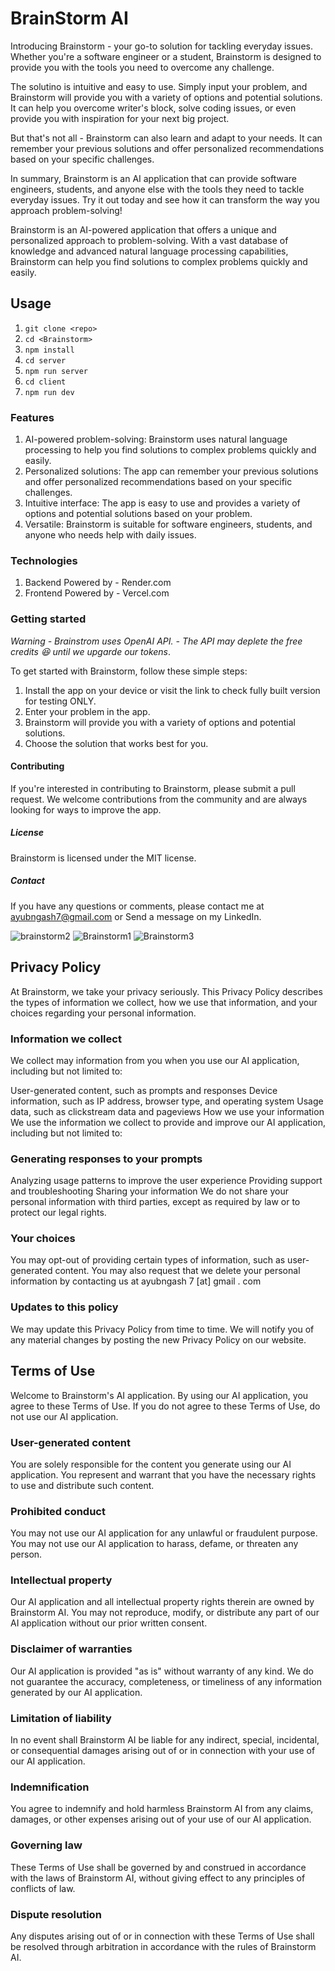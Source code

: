 # BrainStorm AI
Introducing Brainstorm - your go-to solution for tackling everyday issues. Whether you're a software engineer or a student, Brainstorm is designed to provide you with the tools you need to overcome any challenge.

The solutino is intuitive and easy to use. Simply input your problem, and Brainstorm will provide you with a variety of options and potential solutions. It can help you overcome writer's block, solve coding issues, or even provide you with inspiration for your next big project.

But that's not all - Brainstorm can also learn and adapt to your needs. It can remember your previous solutions and offer personalized recommendations based on your specific challenges.

In summary, Brainstorm is an AI application that can provide software engineers, students, and anyone else with the tools they need to tackle everyday issues. Try it out today and see how it can transform the way you approach problem-solving!

Brainstorm is an AI-powered application that offers a unique and personalized approach to problem-solving. With a vast database of knowledge and advanced natural language processing capabilities, Brainstorm can help you find solutions to complex problems quickly and easily.

## Usage
1. `git clone <repo>`
2. `cd <Brainstorm>`
3. `npm install`
4. `cd server`
5. `npm run server`
6. `cd client`
7. `npm run dev`

### Features
1. AI-powered problem-solving: Brainstorm uses natural language processing to help you find solutions to complex problems quickly and easily.
2. Personalized solutions: The app can remember your previous solutions and offer personalized recommendations based on your specific challenges.
3. Intuitive interface: The app is easy to use and provides a variety of options and potential solutions based on your problem.
4. Versatile: Brainstorm is suitable for software engineers, students, and anyone who needs help with daily issues.

### Technologies
1. Backend Powered by - Render.com
2. Frontend Powered by - Vercel.com

### Getting started
_Warning - Brainstrom uses OpenAI API. - The API may deplete the free credits 😆 until we upgarde our tokens_.

To get started with Brainstorm, follow these simple steps:

1. Install the app on your device or visit the link to check fully built version for testing ONLY.
2. Enter your problem in the app.
3. Brainstorm will provide you with a variety of options and potential solutions.
4. Choose the solution that works best for you.

#### Contributing
If you're interested in contributing to Brainstorm, please submit a pull request. We welcome contributions from the community and are always looking for ways to improve the app.

##### License
Brainstorm is licensed under the MIT license.
##### Contact
If you have any questions or comments, please contact me at ayubngash7@gmail.com or Send a message on my LinkedIn.

![brainstorm2](https://user-images.githubusercontent.com/47101888/220702899-1b121484-f0a8-4119-b0bf-e26959dd30ae.png)
![Brainstorm1](https://user-images.githubusercontent.com/47101888/220702907-f6099dd7-2f26-4c15-b6b7-39b10c9a75e5.png)
![Brainstorm3](https://user-images.githubusercontent.com/47101888/220702920-1f0238ed-c579-45d5-980c-55f657ff70de.png)

## Privacy Policy
At Brainstorm, we take your privacy seriously. This Privacy Policy describes the types of information we collect, how we use that information, and your choices regarding your personal information.

### Information we collect
We collect may information from you when you use our AI application, including but not limited to:

User-generated content, such as prompts and responses
Device information, such as IP address, browser type, and operating system
Usage data, such as clickstream data and pageviews
How we use your information
We use the information we collect to provide and improve our AI application, including but not limited to:

### Generating responses to your prompts
Analyzing usage patterns to improve the user experience
Providing support and troubleshooting
Sharing your information
We do not share your personal information with third parties, except as required by law or to protect our legal rights.

### Your choices
You may opt-out of providing certain types of information, such as user-generated content. You may also request that we delete your personal information by contacting us at ayubngash 7 [at] gmail . com

### Updates to this policy
We may update this Privacy Policy from time to time. We will notify you of any material changes by posting the new Privacy Policy on our website.

## Terms of Use
Welcome to Brainstorm's AI application. By using our AI application, you agree to these Terms of Use. If you do not agree to these Terms of Use, do not use our AI application.

### User-generated content
You are solely responsible for the content you generate using our AI application. You represent and warrant that you have the necessary rights to use and distribute such content.

### Prohibited conduct
You may not use our AI application for any unlawful or fraudulent purpose. You may not use our AI application to harass, defame, or threaten any person.

### Intellectual property
Our AI application and all intellectual property rights therein are owned by Brainstorm AI. You may not reproduce, modify, or distribute any part of our AI application without our prior written consent.

### Disclaimer of warranties
Our AI application is provided "as is" without warranty of any kind. We do not guarantee the accuracy, completeness, or timeliness of any information generated by our AI application.

### Limitation of liability
In no event shall Brainstorm AI be liable for any indirect, special, incidental, or consequential damages arising out of or in connection with your use of our AI application.

### Indemnification
You agree to indemnify and hold harmless Brainstorm AI from any claims, damages, or other expenses arising out of your use of our AI application. 

### Governing law
These Terms of Use shall be governed by and construed in accordance with the laws of Brainstorm AI, without giving effect to any principles of conflicts of law.

### Dispute resolution
Any disputes arising out of or in connection with these Terms of Use shall be resolved through arbitration in accordance with the rules of Brainstorm AI.

